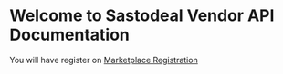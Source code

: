 # Welcome to Sastodeal Vendor API Documentation

You will have register on [Marketplace Registration](https://www.sastodeal.com/customer/account/create/v/1/)

